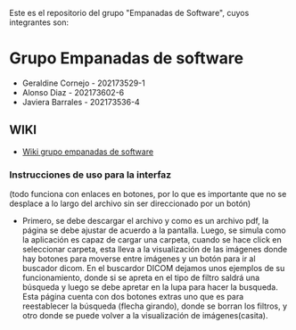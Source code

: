 Este es el repositorio del grupo "Empanadas de Software", cuyos integrantes son:

# Grupo Empanadas de software
* Geraldine Cornejo - 202173529-1
* Alonso Diaz - 202173602-6
* Javiera Barrales - 202173536-4


## WIKI
* [Wiki grupo empanadas de software](https://github.com/Vestermix/GRP-EMPANADAS-DE-SOFTWARE-2024-PROYINF/wiki)

### Instrucciones de uso para la interfaz 
(todo funciona con enlaces en botones, por lo que es importante que no se desplace a lo largo del archivo sin ser direccionado por un botón)
* Primero, se debe descargar el archivo y como es un archivo pdf, la página se debe ajustar de acuerdo a la pantalla. Luego, se simula como la aplicación es capaz de cargar una carpeta, cuando se hace click en seleccionar carpeta, esta lleva a la visualización de las imágenes donde hay botones para moverse entre imágenes y un botón para ir al buscador dicom. En el buscardor DICOM dejamos unos ejemplos de su funcionamiento, donde si se apreta en el tipo de filtro saldrá una búsqueda y luego se debe apretar en la lupa para hacer la busqueda. Esta página cuenta con dos botones extras uno que es para reestablecer la búsqueda (flecha girando), donde se borran los filtros, y otro donde se puede volver a la visualización de imágenes(casita).
